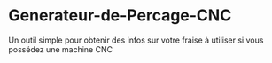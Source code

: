 # Generateur-de-Percage-CNC
Un outil simple pour obtenir des infos sur votre fraise à utiliser si vous possédez une machine CNC
